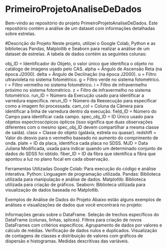 # PrimeiroProjetoAnaliseDeDados
Bem-vindo ao repositório do projeto PrimeiroProjetoAnaliseDeDados. Este repositório contém a análise de um dataset com informações detalhadas sobre estrelas.

#Descrição do Projeto
Neste projeto, utilizei o Google Colab, Python e as bibliotecas Pandas, Matplotlib e Seaborn para realizar a análise de um dataset de estrelas. A tabela de dados contém as seguintes colunas:

obj_ID = Identificador do Objeto, o valor único que identifica o objeto no catálogo de imagens usado pelo CAS.
alpha = Ângulo de Ascensão Reta (na época J2000).
delta = Ângulo de Declinação (na época J2000).
u = Filtro ultravioleta no sistema fotométrico.
g = Filtro verde no sistema fotométrico.
r = Filtro vermelho no sistema fotométrico.
i = Filtro de infravermelho próximo no sistema fotométrico.
z = Filtro de infravermelho no sistema fotométrico.
run_ID = Número da Execução usado para identificar a varredura específica.
rerun_ID = Número da Reexecução para especificar como a imagem foi processada.
cam_col = Coluna da Câmera para identificar a linha de varredura dentro da execução.
field_ID = Número do Campo para identificar cada campo.
spec_obj_ID = ID Único usado para objetos espectroscópicos ópticos (isso significa que duas observações diferentes com o mesmo spec_obj_ID devem compartilhar a mesma classe de saída).
class = Classe do objeto (galáxia, estrela ou quasar).
redshift = Valor do desvio para o vermelho baseado no aumento do comprimento de onda.
plate = ID da placa, identifica cada placa no SDSS.
MJD = Data Juliana Modificada, usada para indicar quando um determinado conjunto de dados do SDSS foi obtido.
fiber_ID = ID da fibra que identifica a fibra que apontou a luz no plano focal em cada observação.

Ferramentas Utilizadas
Google Colab: Para execução do código e análise interativa.
Python: Linguagem de programação utilizada.
Pandas: Biblioteca utilizada para manipulação e análise de dados.
Matplotlib: Biblioteca utilizada para criação de gráficos.
Seaborn: Biblioteca utilizada para visualização de dados baseada no Matplotlib.

Exemplos de Análise de Dados do Projeto
Abaixo estão alguns exemplos de análises e visualizações de dados que você encontrará no projeto:

Informações gerais sobre o DataFrame.
Seleção de trechos específicos do DataFrame (colunas, linhas, splices).
Filtros para criação de novos DataFrames com critérios específicos.
Agrupamento de dados por valores e cálculo de médias.
Verificação de dados nulos e duplicados.
Visualização de contagens de classes e distribuição de valores com gráficos de dispersão e histogramas.
Medidas descritivas das variáveis.
